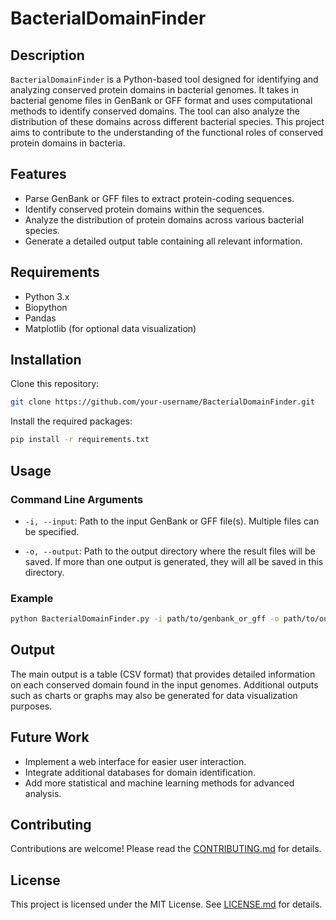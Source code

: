 # BacterialDomainFinder

## Description

`BacterialDomainFinder` is a Python-based tool designed for identifying and analyzing conserved protein domains in bacterial genomes. It takes in bacterial genome files in GenBank or GFF format and uses computational methods to identify conserved domains. The tool can also analyze the distribution of these domains across different bacterial species. This project aims to contribute to the understanding of the functional roles of conserved protein domains in bacteria.

## Features

- Parse GenBank or GFF files to extract protein-coding sequences.
- Identify conserved protein domains within the sequences.
- Analyze the distribution of protein domains across various bacterial species.
- Generate a detailed output table containing all relevant information.

## Requirements

- Python 3.x
- Biopython
- Pandas
- Matplotlib (for optional data visualization)

## Installation

Clone this repository:

```bash
git clone https://github.com/your-username/BacterialDomainFinder.git
```

Install the required packages:

```bash
pip install -r requirements.txt
```

## Usage

### Command Line Arguments

- `-i, --input`: Path to the input GenBank or GFF file(s). Multiple files can be specified.
  
- `-o, --output`: Path to the output directory where the result files will be saved. If more than one output is generated, they will all be saved in this directory.

### Example

```bash
python BacterialDomainFinder.py -i path/to/genbank_or_gff -o path/to/output
```

## Output

The main output is a table (CSV format) that provides detailed information on each conserved domain found in the input genomes. Additional outputs such as charts or graphs may also be generated for data visualization purposes.

## Future Work

- Implement a web interface for easier user interaction.
- Integrate additional databases for domain identification.
- Add more statistical and machine learning methods for advanced analysis.

## Contributing

Contributions are welcome! Please read the [CONTRIBUTING.md](CONTRIBUTING.md) for details.

## License

This project is licensed under the MIT License. See [LICENSE.md](LICENSE.md) for details.